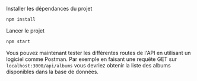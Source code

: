 Installer les dépendances du projet
```bash
npm install
```

Lancer le projet
```bash
npm start
```

Vous pouvez maintenant tester les différentes routes de l'API en utilisant un logiciel comme Postman. 
Par exemple en faisant une requête GET sur `localhost:3000/api/albums` vous devriez obtenir la liste des albums disponibles dans la base de données.
